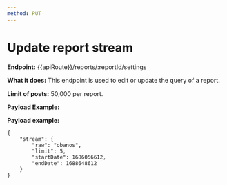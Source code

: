 ```yaml
---
method: PUT
---
```


# Update report stream

**Endpoint:** {{apiRoute}}/reports/:reportId/settings

**What it does:** This endpoint is used to edit or update the query of a report.

**Limit of posts:** 50,000 per report.

**Payload Example:** 

**Payload example:**

```
{
    "stream": {
        "raw": "obanos",
        "limit": 5,
        "startDate": 1686056612,
        "endDate": 1688648612
    }
}
```

